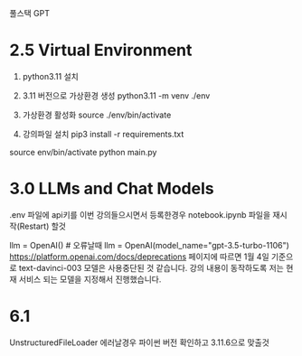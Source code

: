 풀스택 GPT

# 2.5 Virtual Environment 
1. python3.11 설치

2. 3.11 버전으로 가상환경 생성
python3.11 -m venv ./env

3. 가상환경 활성화
source ./env/bin/activate

4. 강의파일 설치
pip3 install -r requirements.txt 


source env/bin/activate
python main.py

# 3.0 LLMs and Chat Models
.env 파일에 api키를 이번 강의들으시면서 등록한경우 notebook.ipynb 파일을 재시작(Restart) 할것

llm = OpenAI() # 오류날때
llm = OpenAI(model_name="gpt-3.5-turbo-1106")
https://platform.openai.com/docs/deprecations 페이지에 따르면 1월 4일 기준으로 text-davinci-003 모델은 사용중단된 것 같습니다. 강의 내용이 동작하도록 저는 현재 서비스 되는 모델을 지정해서 진행했습니다.

# 6.1
UnstructuredFileLoader 에러날경우 파이썬 버전 확인하고 3.11.6으로 맞출것